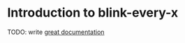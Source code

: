 # Introduction to blink-every-x

TODO: write [great documentation](http://jacobian.org/writing/what-to-write/)
